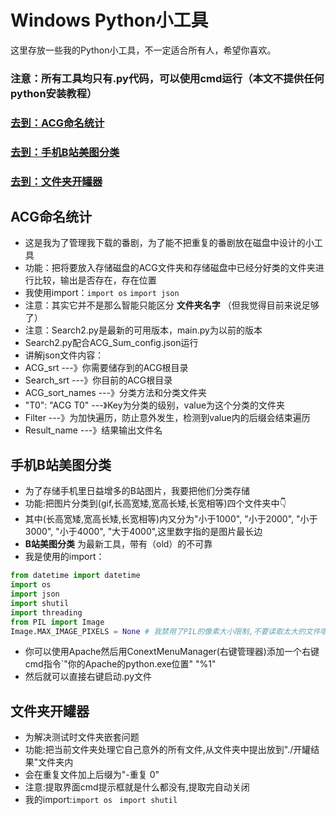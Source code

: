 # Windows Python小工具
这里存放一些我的Python小工具，不一定适合所有人，希望你喜欢。
### **注意：所有工具均只有.py代码，可以使用cmd运行（本文不提供任何python安装教程）**

### **[去到：ACG命名统计](#ACG命名统计)**
### **[去到：手机B站美图分类](#手机B站美图分类)**
### **[去到：文件夹开罐器](#文件夹开罐器)**

## ACG命名统计
- 这是我为了管理我下载的番剧，为了能不把重复的番剧放在磁盘中设计的小工具
- 功能：把将要放入存储磁盘的ACG文件夹和存储磁盘中已经分好类的文件夹进行比较，输出是否存在，存在位置
- 我使用import：`import os` `import json`
- 注意：其实它并不是那么智能只能区分 **文件夹名字** （但我觉得目前来说足够了）
- 注意：Search2.py是最新的可用版本，main.py为以前的版本
- Search2.py配合ACG_Sum_config.json运行
- 讲解json文件内容：
- ACG_srt ---》你需要储存到的ACG根目录
- Search_srt ---》你目前的ACG根目录
- ACG_sort_names ---》分类方法和分类文件夹
- "T0": "ACG T0" ---》Key为分类的级别，value为这个分类的文件夹
- Filter ---》为加快遍历，防止意外发生，检测到value内的后缀会结束遍历
- Result_name ---》结果输出文件名

## 手机B站美图分类
- 为了存储手机里日益增多的B站图片，我要把他们分类存储
- 功能:把图片分类到(gif,长高宽矮,宽高长矮,长宽相等)四个文件夹中👇
- 其中(长高宽矮,宽高长矮,长宽相等)内又分为"小于1000", "小于2000", "小于3000", "小于4000", "大于4000",这里数字指的是图片最长边
- **B站美图分类** 为最新工具，带有（old）的不可靠
- 我是使用的import：
```python
from datetime import datetime
import os
import json
import shutil
import threading
from PIL import Image
Image.MAX_IMAGE_PIXELS = None # 我禁用了PIL的像素大小限制,不要读取太大的文件哦!(你的电脑爆炸了我不管)
```
- 你可以使用Apache然后用ConextMenuManager(右键管理器)添加一个右键cmd指令`"你的Apache的python.exe位置" "%1"
- 然后就可以直接右键启动.py文件


## 文件夹开罐器
- 为解决测试时文件夹嵌套问题
- 功能:把当前文件夹处理它自己意外的所有文件,从文件夹中提出放到"./开罐结果"文件夹内
- 会在重复文件加上后缀为"-重复 0"
- 注意:提取界面cmd提示框就是什么都没有,提取完自动关闭
- 我的import:`import os ` `import shutil`
